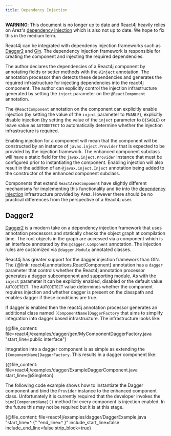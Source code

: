 ```yaml
---
title: Dependency Injection
---
```


**WARNING**: This document is no longer up to date and React4j heavily relies on Arez's
[dependency injection](https://arez.github.io/docs/dependency_injection.html) which is also not up to date.
We hope to fix this in the medium term.

React4j can be integrated with dependency injection frameworks such as [Dagger2](https://google.github.io/dagger)
and [Gin](https://code.google.com/archive/p/google-gin/). The dependency injection framework is responsible
for creating the component and injecting the required dependencies.

The author declares the dependencies of a React4j component by annotating fields or setter methods with
the `@Inject` annotation. The annotation processor then detects these dependencies and generates the required
infrastructure for injecting dependencies into the react4j component. The author can explicitly control the
injection infrastructure generated by setting the `inject` parameter on the `@ReactComponent` annotation.

The `@ReactComponent` annotation on the component can explicitly enable injection (by setting the value
of the `inject` parameter to `ENABLE`), explicitly disable injection (by setting the value of the `inject`
parameter to `DISABLE`) or leave value as `AUTODETECT` to automatically determine whether the injection
infrastructure is required.

Enabling injection for a component will mean that the component will be constructed by an instance of
`javax.inject.Provider` that is expected to be provided by the injection framework. The enhanced component
subclass will have a static field for the `javax.inject.Provider` instance that must be configured prior to
instantiating the component. Enabling injection will also result in the addition of an `@javax.inject.Inject`
annotation being added to the constructor of the enhanced component subclass.

Components that extend `ReactArezComponent` have slightly different mechanisms for implementing this
functionality and tie into the [dependency injection](https://arez.github.io/docs/dependency_injection.html)
infrastructure provided by Arez. However there should be no practical differences from the perspective of a
React4j user.

## Dagger2

[Dagger2](https://google.github.io/dagger) is a modern take on a dependency injection framework that uses annotation
processors and statically checks the object graph at compilation time. The root objects in the graph are accessed via
a component which is an interface annotated by the `@dagger.Component` annotation. The injection rules are customized
via `@dagger.Module` annotated classes.

React4j has greater support for the dagger injection framework than GIN. The {@link: react4j.annotations.ReactComponent}
annotation has a `dagger` parameter that controls whether the React4j annotation processor generates a dagger
subcomponent and supporting module. As with the `inject` parameter it can be explicitly enabled, disabled or
the default value `AUTODETECT`. The `AUTODETECT` value determines whether the component requires injection and
whether dagger is present on the classpath and enables dagger if these conditions are true.

If dagger is enabled then the react4j annotation processor generates an additional class named
`[ComponentName]DaggerFactory` that aims to simplify integration into dagger based infrastructure.
The infrastructure looks like:

{@file_content: file=react4j/examples/dagger/gen/MyComponentDaggerFactory.java "start_line=public interface"}

Integration into a dagger component is as simple as extending the `[ComponentName]DaggerFactory`. This results
in a dagger component like:

{@file_content: file=react4j/examples/dagger/ExampleDaggerComponent.java start_line=@Singleton}

The following code example shows how to instantiate the Dagger component and bind the `Provider`
instance to the enhanced component class. Unfortunately it is currently required that the developer
invokes the `bind[ComponentName]()` method for every component is injection enabled. In the future this
may not be required but it is at this stage.

{@file_content: file=react4j/examples/dagger/DaggerExample.java "start_line=^  {" "end_line=^  }" include_start_line=false include_end_line=false strip_block=true}
